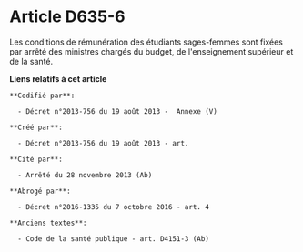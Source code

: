 # Article D635-6

Les conditions de rémunération des étudiants sages-femmes sont fixées par arrêté des ministres chargés du budget, de
l'enseignement supérieur et de la santé.

**Liens relatifs à cet article**

	**Codifié par**:

	  - Décret n°2013-756 du 19 août 2013 -  Annexe (V)

	**Créé par**:

	  - Décret n°2013-756 du 19 août 2013 - art.

	**Cité par**:

	  - Arrêté du 28 novembre 2013 (Ab)

	**Abrogé par**:

	  - Décret n°2016-1335 du 7 octobre 2016 - art. 4

	**Anciens textes**:

	  - Code de la santé publique - art. D4151-3 (Ab)
